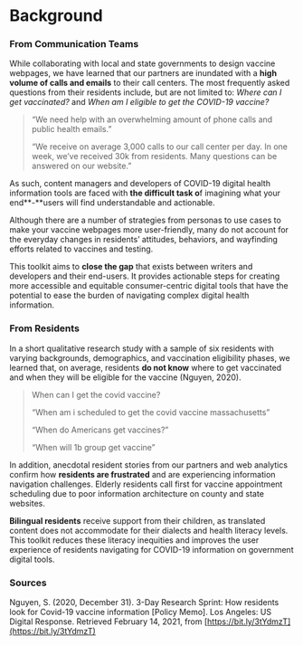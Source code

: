 # Background

### **From Communication Teams**

While collaborating with local and state governments to design vaccine webpages, we have learned that our partners are inundated with a **high volume of calls and emails** to their call centers. The most frequently asked questions from their residents include, but are not limited to: _Where can I get vaccinated?_ and _When am I eligible to get the COVID-19 vaccine?_ 

> “We need help with an overwhelming amount of phone calls and public health emails.”
>
> “We receive on average 3,000 calls to our call center per day. In one week, we’ve received 30k from residents. Many questions can be answered on our website.”

As such, content managers and developers of COVID-19 digital health information tools are faced with **the difficult task o**f imagining what your end**-**users will find understandable and actionable. 

Although there are a number of strategies from personas to use cases to make your vaccine webpages more user-friendly, many do not account for the everyday changes in residents’ attitudes, behaviors, and wayfinding efforts related to vaccines and testing. 

This toolkit aims to **close the gap** that exists between writers and developers and their end-users. It provides actionable steps for creating more accessible and equitable consumer-centric digital tools that have the potential to ease the burden of navigating complex digital health information.

### From Residents

In a short qualitative research study with a sample of six residents with varying backgrounds, demographics, and vaccination eligibility phases, we learned that, on average, residents **do not know** where to get vaccinated and when they will be eligible for the vaccine \(Nguyen, 2020\). 

> When can I get the covid vaccine?
>
> “When am i scheduled to get the covid vaccine massachusetts”
>
> “When do Americans get vaccines?”
>
> “When will 1b group get vaccine”

In addition, anecdotal resident stories from our partners and web analytics confirm how **residents are frustrated** and are experiencing information navigation challenges. Elderly residents call first for vaccine appointment scheduling due to poor information architecture on county and state websites. 

**Bilingual residents** receive support from their children, as translated content does not accommodate for their dialects and health literacy levels. This toolkit reduces these literacy inequities and improves the user experience of residents navigating for COVID-19 information on government digital tools.

### Sources

Nguyen, S. \(2020, December 31\). 3-Day Research Sprint: How residents look for Covid-19 vaccine information \[Policy Memo\]. Los Angeles: US Digital Response. Retrieved February 14, 2021, from [https://bit.ly/3tYdmzT](https://bit.ly/3tYdmzT)   



